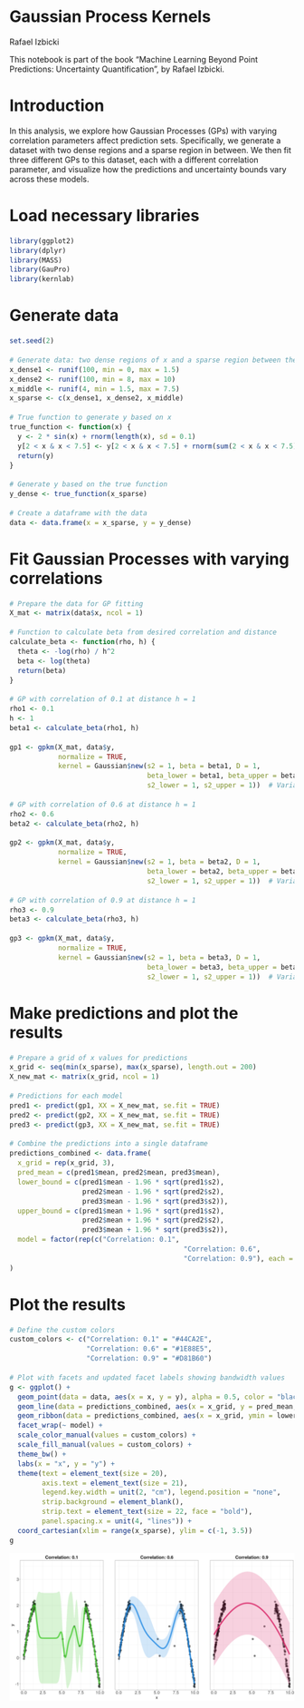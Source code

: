 Gaussian Process Kernels
================
Rafael Izbicki

This notebook is part of the book “Machine Learning Beyond Point
Predictions: Uncertainty Quantification”, by Rafael Izbicki.

# Introduction

In this analysis, we explore how Gaussian Processes (GPs) with varying
correlation parameters affect prediction sets. Specifically, we generate
a dataset with two dense regions and a sparse region in between. We then
fit three different GPs to this dataset, each with a different
correlation parameter, and visualize how the predictions and uncertainty
bounds vary across these models.

# Load necessary libraries

``` r
library(ggplot2)
library(dplyr)
library(MASS)
library(GauPro)
library(kernlab)
```

# Generate data

``` r
set.seed(2)

# Generate data: two dense regions of x and a sparse region between them
x_dense1 <- runif(100, min = 0, max = 1.5)
x_dense2 <- runif(100, min = 8, max = 10)
x_middle <- runif(4, min = 1.5, max = 7.5)
x_sparse <- c(x_dense1, x_dense2, x_middle)

# True function to generate y based on x
true_function <- function(x) {
  y <- 2 * sin(x) + rnorm(length(x), sd = 0.1)
  y[2 < x & x < 7.5] <- y[2 < x & x < 7.5] + rnorm(sum(2 < x & x < 7.5), sd = 2)
  return(y)
}

# Generate y based on the true function
y_dense <- true_function(x_sparse)

# Create a dataframe with the data
data <- data.frame(x = x_sparse, y = y_dense)
```

# Fit Gaussian Processes with varying correlations

``` r
# Prepare the data for GP fitting
X_mat <- matrix(data$x, ncol = 1)

# Function to calculate beta from desired correlation and distance
calculate_beta <- function(rho, h) {
  theta <- -log(rho) / h^2
  beta <- log(theta)
  return(beta)
}

# GP with correlation of 0.1 at distance h = 1
rho1 <- 0.1
h <- 1
beta1 <- calculate_beta(rho1, h)

gp1 <- gpkm(X_mat, data$y,  
            normalize = TRUE, 
            kernel = Gaussian$new(s2 = 1, beta = beta1, D = 1, 
                                  beta_lower = beta1, beta_upper = beta1, 
                                  s2_lower = 1, s2_upper = 1))  # Variance fixed to 1

# GP with correlation of 0.6 at distance h = 1
rho2 <- 0.6
beta2 <- calculate_beta(rho2, h)

gp2 <- gpkm(X_mat, data$y,  
            normalize = TRUE, 
            kernel = Gaussian$new(s2 = 1, beta = beta2, D = 1, 
                                  beta_lower = beta2, beta_upper = beta2, 
                                  s2_lower = 1, s2_upper = 1))  # Variance fixed to 1

# GP with correlation of 0.9 at distance h = 1
rho3 <- 0.9
beta3 <- calculate_beta(rho3, h)

gp3 <- gpkm(X_mat, data$y,  
            normalize = TRUE, 
            kernel = Gaussian$new(s2 = 1, beta = beta3, D = 1, 
                                  beta_lower = beta3, beta_upper = beta3, 
                                  s2_lower = 1, s2_upper = 1))  # Variance fixed to 1
```

# Make predictions and plot the results

``` r
# Prepare a grid of x values for predictions
x_grid <- seq(min(x_sparse), max(x_sparse), length.out = 200)
X_new_mat <- matrix(x_grid, ncol = 1)

# Predictions for each model
pred1 <- predict(gp1, XX = X_new_mat, se.fit = TRUE)
pred2 <- predict(gp2, XX = X_new_mat, se.fit = TRUE)
pred3 <- predict(gp3, XX = X_new_mat, se.fit = TRUE)

# Combine the predictions into a single dataframe
predictions_combined <- data.frame(
  x_grid = rep(x_grid, 3),
  pred_mean = c(pred1$mean, pred2$mean, pred3$mean),
  lower_bound = c(pred1$mean - 1.96 * sqrt(pred1$s2), 
                  pred2$mean - 1.96 * sqrt(pred2$s2), 
                  pred3$mean - 1.96 * sqrt(pred3$s2)),
  upper_bound = c(pred1$mean + 1.96 * sqrt(pred1$s2), 
                  pred2$mean + 1.96 * sqrt(pred2$s2), 
                  pred3$mean + 1.96 * sqrt(pred3$s2)),
  model = factor(rep(c("Correlation: 0.1", 
                                           "Correlation: 0.6", 
                                           "Correlation: 0.9"), each = length(x_grid)))
)
```

# Plot the results

``` r
# Define the custom colors
custom_colors <- c("Correlation: 0.1" = "#44CA2E", 
                   "Correlation: 0.6" = "#1E88E5", 
                   "Correlation: 0.9" = "#D81B60")

# Plot with facets and updated facet labels showing bandwidth values
g <- ggplot() +
  geom_point(data = data, aes(x = x, y = y), alpha = 0.5, color = "black", size = 4) +
  geom_line(data = predictions_combined, aes(x = x_grid, y = pred_mean, color = model), size = 3, alpha = 0.8) +
  geom_ribbon(data = predictions_combined, aes(x = x_grid, ymin = lower_bound, ymax = upper_bound, fill = model), alpha = 0.2) +
  facet_wrap(~ model) +
  scale_color_manual(values = custom_colors) +
  scale_fill_manual(values = custom_colors) +
  theme_bw() +
  labs(x = "x", y = "y") +
  theme(text = element_text(size = 20),
        axis.text = element_text(size = 21),
        legend.key.width = unit(2, "cm"), legend.position = "none",
        strip.background = element_blank(),  
        strip.text = element_text(size = 22, face = "bold"),
        panel.spacing.x = unit(4, "lines")) +
  coord_cartesian(xlim = range(x_sparse), ylim = c(-1, 3.5))
g
```

![](Gaussian_Process_Kernels_Notebook_files/figure-gfm/unnamed-chunk-5-1.png)<!-- -->
